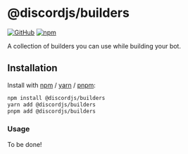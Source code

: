 # @discordjs/builders

[![GitHub](https://img.shields.io/github/license/discordjs/builders)](https://github.com/discordjs/builders/blob/main/LICENSE.md)
[![npm](https://img.shields.io/npm/v/builders?color=crimson&logo=npm)](https://www.npmjs.com/package/builders)

A collection of builders you can use while building your bot.

## Installation

Install with [npm](https://www.npmjs.com/) / [yarn](https://yarnpkg.com) / [pnpm](https://pnpm.js.org/):

```sh
npm install @discordjs/builders
yarn add @discordjs/builders
pnpm add @discordjs/builders
```

### Usage

To be done!
